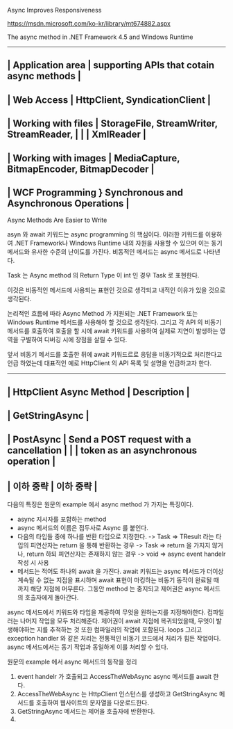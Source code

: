 Async Improves Responsiveness

https://msdn.microsoft.com/ko-kr/library/mt674882.aspx


The async method in .NET Framework 4.5 and Windows Runtime

------------------------------------------------------------------------
| Application area         | supporting APIs that cotain async methods  |
-------------------------------------------------------------------------
| Web Access               | HttpClient, SyndicationClient              |
-------------------------------------------------------------------------
| Working with files       | StorageFile, StreamWriter, StreamReader,   |
|                          | XmlReader                                  |
-------------------------------------------------------------------------
| Working with images      | MediaCapture, BitmapEncoder, BitmapDecoder |
-------------------------------------------------------------------------
| WCF Programming          } Synchronous and Asynchronous Operations    |
-------------------------------------------------------------------------

Async Methods Are Easier to Write

asyn 와 await 키워드는 async programming 의 핵심이다. 이러한 키워드를 이용하여
.NET Framework나 Windows Runtime 내의 자원을 사용할 수 있으며 이는 동기 메서드와
유사한 수준의 난이도를 가진다. 비동적인 메서드는 async 메서드로 나타낸다.

Task 는 Async method 의 Return Type 이 int 인 경우 Task<int> 로 표현한다.

이것은 비동적인 메서드에 사용되는 표현인 것으로 생각되고 내적인 이유가 있을 것으로
생각된다.

논리적인 흐름에 따라 Async Method 가 지원되는 .NET Framework 또는 Windows Runtime
메서드를 사용해야 할 것으로 생각된다. 그리고 각 API 의 비동기 메서드를 호출하여
호출을 할 시에 await 키워드를 사용하여 실제로 지연이 발생하는 영역을 구별하여
디버깅 시에 장점을 살릴 수 있다.

앞서 비동기 메서드를 호출한 뒤에 await 키워드르로 응답을 비동기적으로 처리한다고 언급
하였는데 대표적인 예로 HttpClient 의 API 목록 및 설명을 언급하고자 한다.

--------------------------------------------------------------------------
|   HttpClient Async Method  |           Description                     |
--------------------------------------------------------------------------
|   GetStringAsync           |
--------------------------------------------------------------------------
|   PostAsync                | Send a POST request with a cancellation   |
|                            | token as an asynchronous operation        |
--------------------------------------------------------------------------
|   이하 중략                 | 이하 중략                                 |
--------------------------------------------------------------------------

다음의 특징은 원문의 example 에서 async method 가 가지는 특징이다.

 - async 지시자를 포함하는 method
 - async 메서드의 이름은 접두사로 Async 를 붙인다.
 - 다음의 타입들 중에 하나를 반환 타입으로 지정한다.
   -> Task<TResult> => TResult 라는 타입의 피연산자는 return 을 통해 반환하는 경우
   -> Task => return 을 가지지 않거나, return 하되 피연산자는 존재하지 않는 경우
   -> void => async event handelr 작성 시 사용
 - 메서드는 적어도 하나의 await 을 가진다. await 키워드는 async 메서드가 더이상
   계속될 수 없는 지점을 표시하며 await 표현이 마킹하는 비동기 동작이 완료될 때 까지
   해당 지점에 머무른다. 그동안 method 는 중지되고 제어권은 async 메서드의 호출자에게
   돌아간다.

async 메서드에서 키워드와 타입을 제공하여 무엇을 원하는지를 지정해야한다. 컴파일러는
나머지 작업을 모두 처리해준다. 제어권이 await 지점에 복귀되었을때, 무엇이 발생해야하는
지를 추적하는 것 또한 컴파일러의 작업에 포함된다. loops 그리고 exception handler 와 같은
처리는 전통적인 비동기 코드에서 처리가 힘든 작업이다. async 메서드에서는 동기 작업과
동일하게 이를 처리할 수 있다.

원문의 example 에서 async 메서드의 동작을 정리

1. event handelr 가 호출되고 AccessTheWebAsync async 메서드를 await 한다.
2. AccessTheWebAsync 는 HttpClient 인스턴스를 생성하고 GetStringAsync 메서드를
호출하여 웹사이트의 문자열을 다운로드한다.
3. GetStringAsync 메서드는 제어을 호출자에 반환한다.
4.
